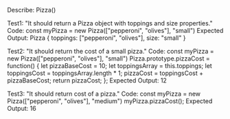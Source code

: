 Describe: Pizza()

Test1: "It should return a Pizza object with toppings and size properties."
Code: const myPizza = new Pizza(["pepperoni", "olives"], "small")
Expected Output: Pizza { toppings: ["pepperoni", "olives"], size: "small" }

Test2: "It should return the cost of a small pizza."
Code: const myPizza = new Pizza(["pepperoni", "olives"], "small")
      Pizza.prototype.pizzaCost = function() {
      let pizzaBaseCost = 10;
      let toppingsArray = this.toppings;
      let toppingsCost = toppingsArray.length * 1;
      pizzaCost = toppingsCost + pizzaBaseCost;
      return pizzaCost;
      };
Expected Output: 12

Test3: "It should return cost of a pizza."
Code: const myPizza = new Pizza(["pepperoni", "olives"], "medium")
      myPizza.pizzaCost();
Expected Output: 16